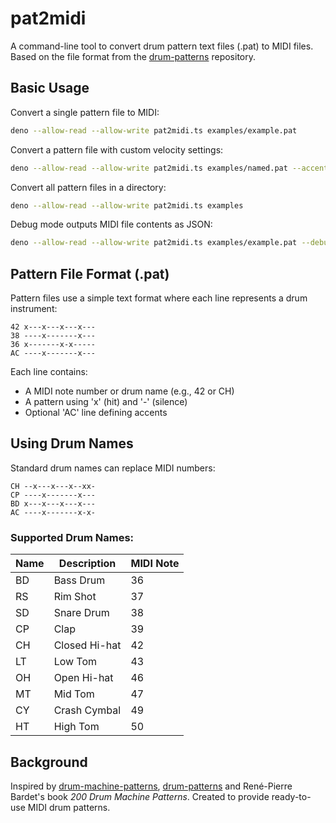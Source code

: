 # pat2midi

A command-line tool to convert drum pattern text files (.pat) to MIDI files. Based on the file format from the [drum-patterns](https://github.com/jcelerier/drum-patterns) repository.

## Basic Usage

Convert a single pattern file to MIDI:
```bash
deno --allow-read --allow-write pat2midi.ts examples/example.pat
```

Convert a pattern file with custom velocity settings:
```bash
deno --allow-read --allow-write pat2midi.ts examples/named.pat --accentVelocity 100 --normalVelocity 80
```

Convert all pattern files in a directory:
```bash
deno --allow-read --allow-write pat2midi.ts examples
```

Debug mode outputs MIDI file contents as JSON:
```bash
deno --allow-read --allow-write pat2midi.ts examples/example.pat --debug
```

## Pattern File Format (.pat)

Pattern files use a simple text format where each line represents a drum instrument:

```
42 x---x---x---x---
38 ----x-------x---
36 x-------x-x-----
AC ----x-------x---
```

Each line contains:
- A MIDI note number or drum name (e.g., 42 or CH)
- A pattern using 'x' (hit) and '-' (silence)
- Optional 'AC' line defining accents

## Using Drum Names

Standard drum names can replace MIDI numbers:

```
CH --x---x---x--xx-
CP ----x-------x---
BD x---x---x---x---
AC ----x-------x-x-
```

### Supported Drum Names:

| Name | Description    | MIDI Note |
|------|---------------|-----------|
| BD   | Bass Drum     | 36        |
| RS   | Rim Shot      | 37        |
| SD   | Snare Drum    | 38        |
| CP   | Clap          | 39        |
| CH   | Closed Hi-hat | 42        |
| LT   | Low Tom       | 43        |
| OH   | Open Hi-hat   | 46        |
| MT   | Mid Tom       | 47        |
| CY   | Crash Cymbal  | 49        |
| HT   | High Tom      | 50        |

## Background

Inspired by [drum-machine-patterns](https://github.com/montoyamoraga/drum-machine-patterns), [drum-patterns](https://github.com/jcelerier/drum-patterns) and René-Pierre Bardet's book *200 Drum Machine Patterns*. Created to provide ready-to-use MIDI drum patterns.
